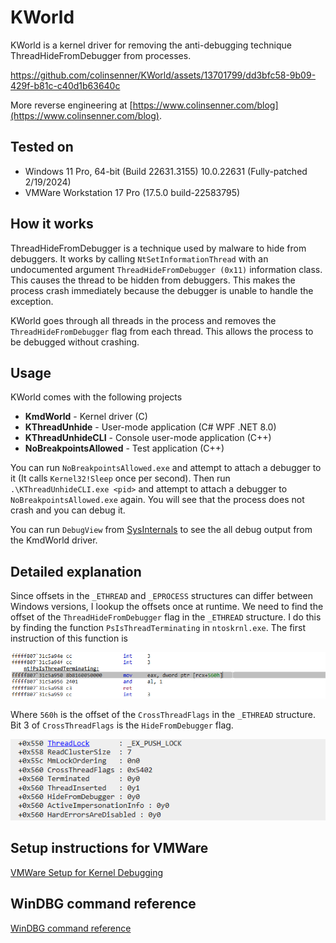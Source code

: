 # KWorld

KWorld is a kernel driver for removing the anti-debugging technique ThreadHideFromDebugger from processes.

https://github.com/colinsenner/KWorld/assets/13701799/dd3bfc58-9b09-429f-b81c-c40d1b63640c

More reverse engineering at [https://www.colinsenner.com/blog](https://www.colinsenner.com/blog).

## Tested on

* Windows 11 Pro, 64-bit (Build 22631.3155) 10.0.22631 (Fully-patched 2/19/2024)
* VMWare Workstation 17 Pro (17.5.0 build-22583795)

## How it works

ThreadHideFromDebugger is a technique used by malware to hide from debuggers. It works by calling `NtSetInformationThread` with an undocumented argument `ThreadHideFromDebugger (0x11)` information class. This causes the thread to be hidden from debuggers. This makes the process crash immediately because the debugger is unable to handle the exception. 

KWorld goes through all threads in the process and removes the `ThreadHideFromDebugger` flag from each thread. This allows the process to be debugged without crashing.

## Usage

KWorld comes with the following projects

* **KmdWorld** - Kernel driver (C)
* **KThreadUnhide** - User-mode application (C# WPF .NET 8.0)
* **KThreadUnhideCLI** - Console user-mode application (C++)
* **NoBreakpointsAllowed** - Test application (C++)

You can run `NoBreakpointsAllowed.exe` and attempt to attach a debugger to it (It calls `Kernel32!Sleep` once per second). Then run `.\KThreadUnhideCLI.exe <pid>` and attempt to attach a debugger to `NoBreakpointsAllowed.exe` again. You will see that the process does not crash and you can debug it. 

You can run `DebugView` from [SysInternals](https://learn.microsoft.com/en-us/sysinternals/downloads/debugview) to see the all debug output from the KmdWorld driver.

## Detailed explanation

Since offsets in the `_ETHREAD` and `_EPROCESS` structures can differ between Windows versions, I lookup the offsets once at runtime. We need to find the offset of the `ThreadHideFromDebugger` flag in the `_ETHREAD` structure. I do this by finding the function `PsIsThreadTerminating` in `ntoskrnl.exe`. The first instruction of this function is 

![PsIsThreadTerminating](images/PsIsThreadTerminating.png)

Where `560h` is the offset of the `CrossThreadFlags` in the `_ETHREAD` structure. Bit 3 of `CrossThreadFlags` is the `HideFromDebugger` flag.

![CrossThreadFlags](images/CrossThreadFlags.png)

## Setup instructions for VMWare

[VMWare Setup for Kernel Debugging](SETUP.md)

## WinDBG command reference

[WinDBG command reference](WINDBG.md)
